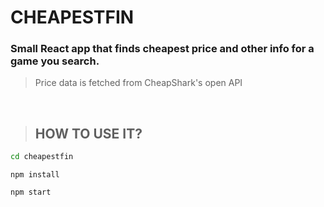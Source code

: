 # CHEAPESTFIN

### Small React app that finds cheapest price and other info for a game you search.
 
> Price data is fetched from CheapShark's open API


<br>

> ## HOW TO USE IT?

```sh
cd cheapestfin
```
```
npm install
```
```
npm start
```



